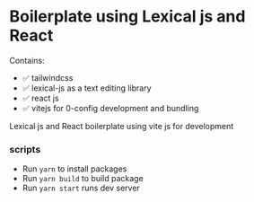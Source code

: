 # Boilerplate using Lexical js and React

Contains:

- ✅ tailwindcss
- ✅ lexical-js as a text editing library
- ✅ react js
- ✅ vitejs for 0-config development and bundling

Lexical js and React boilerplate using vite js for development

### scripts

- Run `yarn` to install packages
- Run `yarn build` to build package
- Run `yarn start` runs dev server
